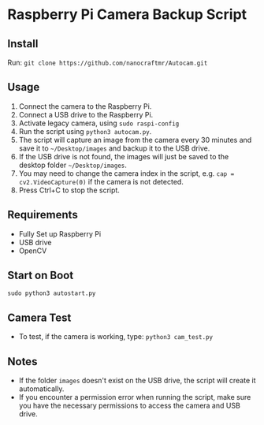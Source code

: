 # Raspberry Pi Camera Backup Script

## Install

Run: `git clone https://github.com/nanocraftmr/Autocam.git`

## Usage

1. Connect the camera to the Raspberry Pi.
2. Connect a USB drive to the Raspberry Pi.
3. Activate legacy camera, using `sudo raspi-config` 
3. Run the script using `python3 autocam.py`.
4. The script will capture an image from the camera every 30 minutes and save it to `~/Desktop/images` and backup it to the USB drive.
5. If the USB drive is not found, the images will just be saved to the desktop folder `~/Desktop/images`.
6. You may need to change the camera index in the script, e.g. `cap = cv2.VideoCapture(0)` if the camera is not detected.
7. Press Ctrl+C to stop the script.

## Requirements

- Fully Set up Raspberry Pi 
- USB drive
- OpenCV

## Start on Boot

`sudo python3 autostart.py`

## Camera Test
 
- To test, if the camera is working, type: `python3 cam_test.py`

## Notes

- If the folder `images` doesn't exist on the USB drive, the script will create it automatically.
- If you encounter a permission error when running the script, make sure you have the necessary permissions to access the camera and USB drive.
